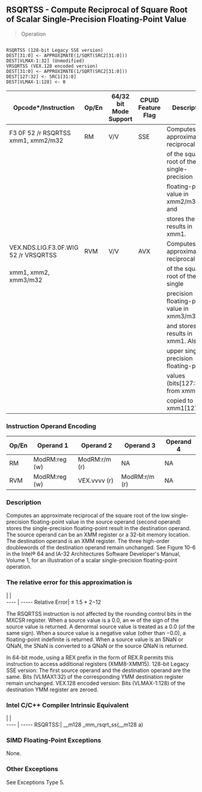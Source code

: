 ## RSQRTSS - Compute Reciprocal of Square Root of Scalar Single-Precision Floating-Point Value

> Operation
``` slim

RSQRTSS (128-bit Legacy SSE version)
DEST[31:0] <- APPROXIMATE(1/SQRT(SRC2[31:0]))
DEST[VLMAX-1:32] (Unmodified)
VRSQRTSS (VEX.128 encoded version)
DEST[31:0] <- APPROXIMATE(1/SQRT(SRC2[31:0]))
DEST[127:32] <- SRC1[31:0]
DEST[VLMAX-1:128] <- 0

```

 Opcode\*/Instruction                 | Op/En| 64/32 bit Mode Support| CPUID Feature Flag| Description                                   
 ---  | --- | --- | --- | ---
 F3 0F 52 /r RSQRTSS xmm1, xmm2/m32  | RM   | V/V                   | SSE               | Computes the approximate reciprocal           
                                     |      |                       |                   | of the square root of the low single-precision
                                     |      |                       |                   | floating-point value in xmm2/m32 and          
                                     |      |                       |                   | stores the results in xmm1.                   
 VEX.NDS.LIG.F3.0F.WIG 52 /r VRSQRTSS| RVM  | V/V                   | AVX               | Computes the approximate reciprocal           
 xmm1, xmm2, xmm3/m32                |      |                       |                   | of the square root of the low single          
                                     |      |                       |                   | precision floating-point value in xmm3/m32    
                                     |      |                       |                   | and stores the results in xmm1. Also,         
                                     |      |                       |                   | upper single precision floating-point         
                                     |      |                       |                   | values (bits[127:32]) from xmm2 are           
                                     |      |                       |                   | copied to xmm1[127:32].                       

### Instruction Operand Encoding
 Op/En| Operand 1    | Operand 2    | Operand 3    | Operand 4
 ---  | --- | --- | --- | ---
 RM   | ModRM:reg (w)| ModRM:r/m (r)| NA           | NA       
 RVM  | ModRM:reg (w)| VEX.vvvv (r) | ModRM:r/m (r)| NA       

### Description
Computes an approximate reciprocal of the square root of the low single-precision
floating-point value in the source operand (second operand) stores the single-precision
floating-point result in the destination operand. The source operand can be
an XMM register or a 32-bit memory location. The destination operand is an XMM
register. The three high-order doublewords of the destination operand remain
unchanged. See Figure 10-6 in the Intel® 64 and IA-32 Architectures Software
Developer's Manual, Volume 1, for an illustration of a scalar single-precision
floating-point operation.

### The relative error for this approximation is

   | |  
---- | -----
Relative Error| ≤ 1.5 \* 2−12

The RSQRTSS instruction is not affected by the rounding control bits in the
MXCSR register. When a source value is a 0.0, an ∞ of the sign of the source
value is returned. A denormal source value is treated as a 0.0 (of the same
sign). When a source value is a negative value (other than −0.0), a floating-point
indefinite is returned. When a source value is an SNaN or QNaN, the SNaN is
converted to a QNaN or the source QNaN is returned.

In 64-bit mode, using a REX prefix in the form of REX.R permits this instruction
to access additional registers (XMM8-XMM15). 128-bit Legacy SSE version: The
first source operand and the destination operand are the same. Bits (VLMAX1:32)
of the corresponding YMM destination register remain unchanged. VEX.128 encoded
version: Bits (VLMAX-1:128) of the destination YMM register are zeroed.



### Intel C/C++ Compiler Intrinsic Equivalent
   | |  
---- | -----
 RSQRTSS:| __m128 _mm_rsqrt_ss(__m128 a)

### SIMD Floating-Point Exceptions
None.


### Other Exceptions
See Exceptions Type 5.

